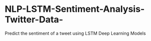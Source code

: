 # NLP-LSTM-Sentiment-Analysis-Twitter-Data-
Predict the sentiment of a tweet using LSTM Deep Learning Models
